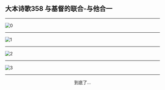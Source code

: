 
## 大本诗歌358 与基督的联合-与他合一
        
<div id="aplayer0"></div>

---

<img alt="0" data-original="https://cdn.jsdelivr.net/gh/k34869/shi/data/d0358/0">

---

<img alt="1" data-original="https://cdn.jsdelivr.net/gh/k34869/shi/data/d0358/1">

---

<img alt="2" data-original="https://cdn.jsdelivr.net/gh/k34869/shi/data/d0358/2">

---

<img alt="3" data-original="https://cdn.jsdelivr.net/gh/k34869/shi/data/d0358/3">

---

<p style="text-align: center">到底了...</p>

<script src="/js/dist-view.js"></script>

<script>
MAIN.id = 'd0358';
        
const ap0 = new APlayer({
    container: document.getElementById('aplayer0'),
    volume: 1,
    loop: 'none',
    preload: 'none',
    audio: [{
        name: '大本诗歌358.mp3',
        artist: '大本诗歌',
        url: 'https://res.wx.qq.com/voice/getvoice?mediaid=MzI0NTk3MDM5M18yMjQ3NDkxOTMz',
        cover: '/favicon'
    }]
});
</script>
